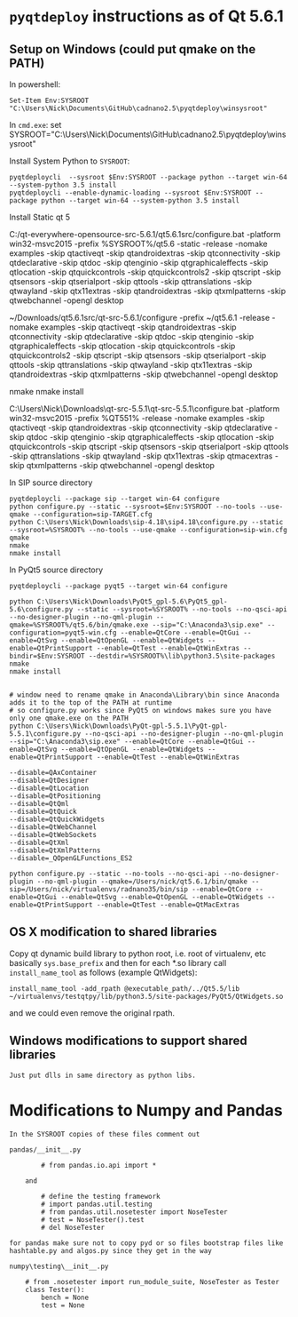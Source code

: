 # `pyqtdeploy` instructions as of Qt 5.6.1

## Setup on Windows (could put qmake on the PATH)

In powershell:

	Set-Item Env:SYSROOT "C:\Users\Nick\Documents\GitHub\cadnano2.5\pyqtdeploy\winsysroot"

In `cmd.exe`:
	set SYSROOT="C:\Users\Nick\Documents\GitHub\cadnano2.5\pyqtdeploy\winsysroot"


Install System Python to `SYSROOT`:

	pyqtdeploycli  --sysroot $Env:SYSROOT --package python --target win-64 --system-python 3.5 install
	pyqtdeploycli --enable-dynamic-loading --sysroot $Env:SYSROOT --package python --target win-64 --system-python 3.5 install

Install Static qt 5

C:/qt-everywhere-opensource-src-5.6.1/qt5.6.1src/configure.bat -platform win32-msvc2015 -prefix %SYSROOT%/qt5.6 -static -release -nomake examples -skip qtactiveqt -skip qtandroidextras -skip qtconnectivity -skip qtdeclarative -skip qtdoc -skip qtenginio -skip qtgraphicaleffects -skip qtlocation -skip qtquickcontrols -skip qtquickcontrols2 -skip qtscript -skip qtsensors -skip qtserialport -skip qttools -skip qttranslations -skip qtwayland -skip qtx11extras -skip qtandroidextras -skip qtxmlpatterns -skip qtwebchannel -opengl desktop


~/Downloads/qt5.6.1src/qt-src-5.6.1/configure -prefix ~/qt5.6.1 -release -nomake examples -skip qtactiveqt -skip qtandroidextras -skip qtconnectivity -skip qtdeclarative -skip qtdoc -skip qtenginio -skip qtgraphicaleffects -skip qtlocation -skip qtquickcontrols -skip qtquickcontrols2 -skip qtscript -skip qtsensors -skip qtserialport -skip qttools -skip qttranslations -skip qtwayland -skip qtx11extras -skip qtandroidextras -skip qtxmlpatterns -skip qtwebchannel -opengl desktop

nmake
nmake install


C:\Users\Nick\Downloads\qt-src-5.5.1\qt-src-5.5.1\configure.bat -platform win32-msvc2015 -prefix %QT551% -release -nomake examples -skip qtactiveqt -skip qtandroidextras -skip qtconnectivity -skip qtdeclarative -skip qtdoc -skip qtenginio -skip qtgraphicaleffects -skip qtlocation -skip qtquickcontrols -skip qtscript -skip qtsensors -skip qtserialport -skip qttools -skip qttranslations -skip qtwayland -skip qtx11extras -skip qtmacextras -skip qtxmlpatterns -skip qtwebchannel -opengl desktop


In SIP source directory

	pyqtdeploycli --package sip --target win-64 configure
	python configure.py --static --sysroot=$Env:SYSROOT --no-tools --use-qmake --configuration=sip-TARGET.cfg
	python C:\Users\Nick\Downloads\sip-4.18\sip4.18\configure.py --static --sysroot=%SYSROOT% --no-tools --use-qmake --configuration=sip-win.cfg
	qmake
	nmake
	nmake install

In PyQt5 source directory

	pyqtdeploycli --package pyqt5 --target win-64 configure

	python C:\Users\Nick\Downloads\PyQt5_gpl-5.6\PyQt5_gpl-5.6\configure.py --static --sysroot=%SYSROOT% --no-tools --no-qsci-api --no-designer-plugin --no-qml-plugin --qmake=%SYSROOT%/qt5.6/bin/qmake.exe --sip="C:\Anaconda3\sip.exe" --configuration=pyqt5-win.cfg --enable=QtCore --enable=QtGui --enable=QtSvg --enable=QtOpenGL --enable=QtWidgets --enable=QtPrintSupport --enable=QtTest --enable=QtWinExtras --bindir=$Env:SYSROOT --destdir=%SYSROOT%\lib\python3.5\site-packages
	nmake
	nmake install


	# window need to rename qmake in Anaconda\Library\bin since Anaconda adds it to the top of the PATH at runtime
	# so configure.py works since PyQt5 on windows makes sure you have only one qmake.exe on the PATH
	python C:\Users\Nick\Downloads\PyQt-gpl-5.5.1\PyQt-gpl-5.5.1\configure.py --no-qsci-api --no-designer-plugin --no-qml-plugin --sip="C:\Anaconda3\sip.exe" --enable=QtCore --enable=QtGui --enable=QtSvg --enable=QtOpenGL --enable=QtWidgets --enable=QtPrintSupport --enable=QtTest --enable=QtWinExtras

	--disable=QAxContainer
	--disable=QtDesigner
	--disable=QtLocation
	--disable=QtPositioning
	--disable=QtQml
	--disable=QtQuick
	--disable=QtQuickWidgets
	--disable=QtWebChannel
	--disable=QtWebSockets
	--disable=QtXml
	--disable=QtXmlPatterns
	--disable=_QOpenGLFunctions_ES2

	python configure.py --static --no-tools --no-qsci-api --no-designer-plugin --no-qml-plugin --qmake=/Users/nick/qt5.6.1/bin/qmake --sip=/Users/nick/virtualenvs/radnano35/bin/sip --enable=QtCore --enable=QtGui --enable=QtSvg --enable=QtOpenGL --enable=QtWidgets --enable=QtPrintSupport --enable=QtTest --enable=QtMacExtras

## OS X modification to shared libraries
Copy qt dynamic build library to python root, i.e. root of virtualenv, etc
basically `sys.base_prefix` and then for each *.so library call `install_name_tool`
as follows (example QtWidgets):

	install_name_tool -add_rpath @executable_path/../Qt5.5/lib ~/virtualenvs/testqtpy/lib/python3.5/site-packages/PyQt5/QtWidgets.so

and we could even remove the original rpath.

## Windows modifications to support shared libraries

	Just put dlls in same directory as python libs.


# Modifications to Numpy and Pandas

	In the SYSROOT copies of these files comment out

	pandas/__init__.py

			# from pandas.io.api import *

		and

			# define the testing framework
			# import pandas.util.testing
			# from pandas.util.nosetester import NoseTester
			# test = NoseTester().test
			# del NoseTester

	for pandas make sure not to copy pyd or so files bootstrap files like
	hashtable.py and algos.py since they get in the way

	numpy\testing\__init__.py

		# from .nosetester import run_module_suite, NoseTester as Tester
		class Tester():
			bench = None
			test = None